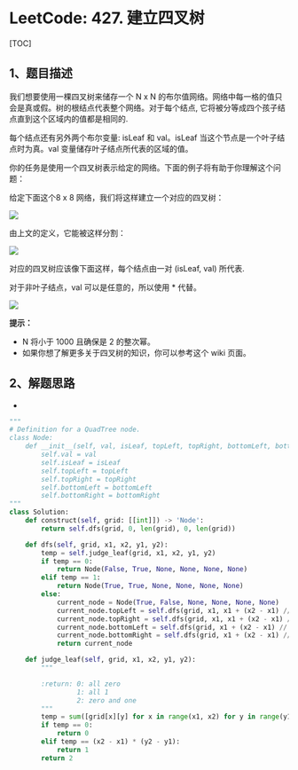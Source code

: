 # LeetCode: 427. 建立四叉树

[TOC]

## 1、题目描述

我们想要使用一棵四叉树来储存一个 N x N 的布尔值网络。网络中每一格的值只会是真或假。树的根结点代表整个网络。对于每个结点, 它将被分等成四个孩子结点直到这个区域内的值都是相同的.

每个结点还有另外两个布尔变量: isLeaf 和 val。isLeaf 当这个节点是一个叶子结点时为真。val 变量储存叶子结点所代表的区域的值。

你的任务是使用一个四叉树表示给定的网络。下面的例子将有助于你理解这个问题：

给定下面这个8 x 8 网络，我们将这样建立一个对应的四叉树：

![](https://s3-lc-upload.s3.amazonaws.com/uploads/2018/02/01/962_grid.png)

由上文的定义，它能被这样分割：

![](https://s3-lc-upload.s3.amazonaws.com/uploads/2018/02/01/962_grid_divided.png)



 

对应的四叉树应该像下面这样，每个结点由一对 (isLeaf, val) 所代表.

对于非叶子结点，val 可以是任意的，所以使用 * 代替。

![](https://s3-lc-upload.s3.amazonaws.com/uploads/2018/02/01/962_quad_tree.png)



**提示：**

- N 将小于 1000 且确保是 2 的整次幂。
- 如果你想了解更多关于四叉树的知识，你可以参考这个 wiki 页面。

## 2、解题思路

- 



```python
"""
# Definition for a QuadTree node.
class Node:
    def __init__(self, val, isLeaf, topLeft, topRight, bottomLeft, bottomRight):
        self.val = val
        self.isLeaf = isLeaf
        self.topLeft = topLeft
        self.topRight = topRight
        self.bottomLeft = bottomLeft
        self.bottomRight = bottomRight
"""
class Solution:
    def construct(self, grid: [[int]]) -> 'Node':
        return self.dfs(grid, 0, len(grid), 0, len(grid))

    def dfs(self, grid, x1, x2, y1, y2):
        temp = self.judge_leaf(grid, x1, x2, y1, y2)
        if temp == 0:
            return Node(False, True, None, None, None, None)
        elif temp == 1:
            return Node(True, True, None, None, None, None)
        else:
            current_node = Node(True, False, None, None, None, None)
            current_node.topLeft = self.dfs(grid, x1, x1 + (x2 - x1) // 2, y1, y1 + (y2 - y1) // 2)
            current_node.topRight = self.dfs(grid, x1, x1 + (x2 - x1) // 2, y1 + (y2 - y1) // 2, y2)
            current_node.bottomLeft = self.dfs(grid, x1 + (x2 - x1) // 2, x2, y1, y1 + (y2 - y1) // 2)
            current_node.bottomRight = self.dfs(grid, x1 + (x2 - x1) // 2, x2, y1 + (y2 - y1) // 2, y2)
            return current_node

    def judge_leaf(self, grid, x1, x2, y1, y2):
        """

        :return: 0: all zero
                 1: all 1
                 2: zero and one
        """
        temp = sum([grid[x][y] for x in range(x1, x2) for y in range(y1, y2)])
        if temp == 0:
            return 0
        elif temp == (x2 - x1) * (y2 - y1):
            return 1
        return 2
```

